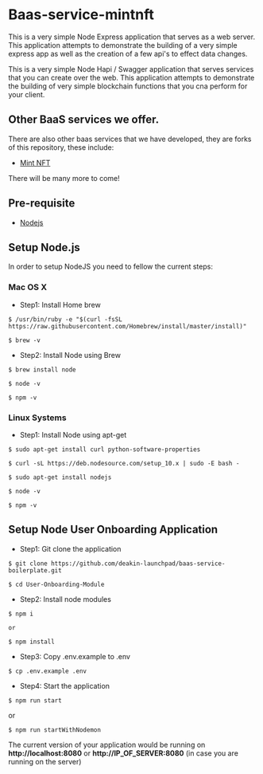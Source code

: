 # Baas-service-mintnft

This is a very simple Node Express application that serves as a web server. This application attempts to demonstrate the building of a very simple express app as well as the creation of a few api's to effect data changes.

This is a very simple Node Hapi / Swagger application that serves services that you can create over the web. This application attempts to demonstrate the building of very simple blockchain functions that you cna perform for your client.

## Other BaaS services we offer.

There are also other baas services that we have developed, they are forks of this repository, these include:

- [Mint NFT](https://github.com/deakin-launchpad/baas-service-mintNFT)

There will be many more to come!

## Pre-requisite

- [Nodejs](https://www.digitalocean.com/community/tutorials/how-to-install-node-js-on-ubuntu-20-04)

## Setup Node.js

In order to setup NodeJS you need to fellow the current steps:

### Mac OS X

- Step1: Install Home brew

```
$ /usr/bin/ruby -e "$(curl -fsSL https://raw.githubusercontent.com/Homebrew/install/master/install)"

$ brew -v
```

- Step2: Install Node using Brew

```
$ brew install node

$ node -v

$ npm -v
```

### Linux Systems

- Step1: Install Node using apt-get

```
$ sudo apt-get install curl python-software-properties

$ curl -sL https://deb.nodesource.com/setup_10.x | sudo -E bash -

$ sudo apt-get install nodejs

$ node -v

$ npm -v
```

## Setup Node User Onboarding Application

- Step1: Git clone the application

```
$ git clone https://github.com/deakin-launchpad/baas-service-boilerplate.git

$ cd User-Onboarding-Module
```

- Step2: Install node modules

```
$ npm i

or

$ npm install
```

- Step3: Copy .env.example to .env

```
$ cp .env.example .env
```

- Step4: Start the application

```
$ npm run start
```

or

```
$ npm run startWithNodemon
```

The current version of your application would be running on **http://localhost:8080** or **http://IP_OF_SERVER:8080** (in case you are running on the server)
